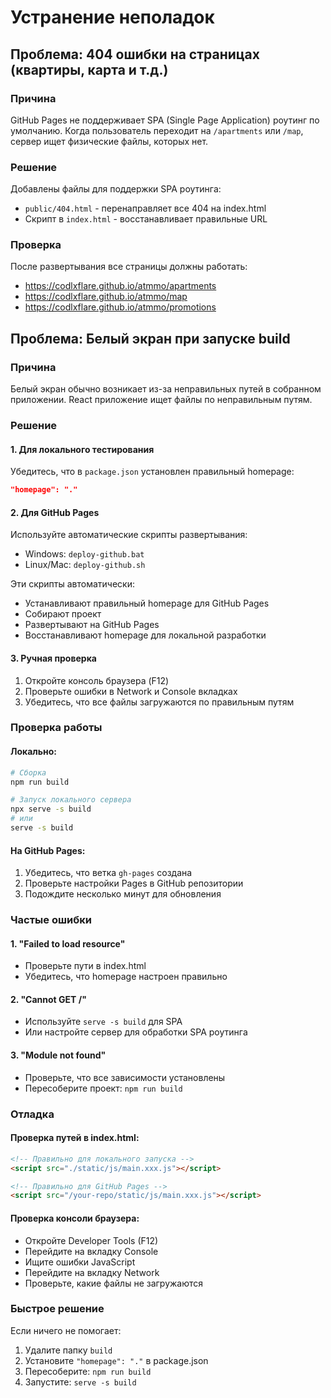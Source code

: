 # Устранение неполадок

## Проблема: 404 ошибки на страницах (квартиры, карта и т.д.)

### Причина
GitHub Pages не поддерживает SPA (Single Page Application) роутинг по умолчанию. Когда пользователь переходит на `/apartments` или `/map`, сервер ищет физические файлы, которых нет.

### Решение
Добавлены файлы для поддержки SPA роутинга:
- `public/404.html` - перенаправляет все 404 на index.html
- Скрипт в `index.html` - восстанавливает правильные URL

### Проверка
После развертывания все страницы должны работать:
- https://codlxflare.github.io/atmmo/apartments
- https://codlxflare.github.io/atmmo/map
- https://codlxflare.github.io/atmmo/promotions

## Проблема: Белый экран при запуске build

### Причина
Белый экран обычно возникает из-за неправильных путей в собранном приложении. React приложение ищет файлы по неправильным путям.

### Решение

#### 1. Для локального тестирования
Убедитесь, что в `package.json` установлен правильный homepage:
```json
"homepage": "."
```

#### 2. Для GitHub Pages
Используйте автоматические скрипты развертывания:
- Windows: `deploy-github.bat`
- Linux/Mac: `deploy-github.sh`

Эти скрипты автоматически:
- Устанавливают правильный homepage для GitHub Pages
- Собирают проект
- Развертывают на GitHub Pages
- Восстанавливают homepage для локальной разработки

#### 3. Ручная проверка
1. Откройте консоль браузера (F12)
2. Проверьте ошибки в Network и Console вкладках
3. Убедитесь, что все файлы загружаются по правильным путям

### Проверка работы

#### Локально:
```bash
# Сборка
npm run build

# Запуск локального сервера
npx serve -s build
# или
serve -s build
```

#### На GitHub Pages:
1. Убедитесь, что ветка `gh-pages` создана
2. Проверьте настройки Pages в GitHub репозитории
3. Подождите несколько минут для обновления

### Частые ошибки

#### 1. "Failed to load resource"
- Проверьте пути в index.html
- Убедитесь, что homepage настроен правильно

#### 2. "Cannot GET /"
- Используйте `serve -s build` для SPA
- Или настройте сервер для обработки SPA роутинга

#### 3. "Module not found"
- Проверьте, что все зависимости установлены
- Пересоберите проект: `npm run build`

### Отладка

#### Проверка путей в index.html:
```html
<!-- Правильно для локального запуска -->
<script src="./static/js/main.xxx.js"></script>

<!-- Правильно для GitHub Pages -->
<script src="/your-repo/static/js/main.xxx.js"></script>
```

#### Проверка консоли браузера:
- Откройте Developer Tools (F12)
- Перейдите на вкладку Console
- Ищите ошибки JavaScript
- Перейдите на вкладку Network
- Проверьте, какие файлы не загружаются

### Быстрое решение

Если ничего не помогает:
1. Удалите папку `build`
2. Установите `"homepage": "."` в package.json
3. Пересоберите: `npm run build`
4. Запустите: `serve -s build`
